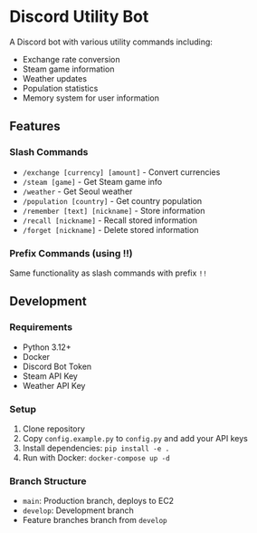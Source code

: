 # Discord Utility Bot

A Discord bot with various utility commands including:
- Exchange rate conversion
- Steam game information
- Weather updates
- Population statistics
- Memory system for user information

## Features

### Slash Commands
- `/exchange [currency] [amount]` - Convert currencies
- `/steam [game]` - Get Steam game info
- `/weather` - Get Seoul weather
- `/population [country]` - Get country population
- `/remember [text] [nickname]` - Store information
- `/recall [nickname]` - Recall stored information
- `/forget [nickname]` - Delete stored information

### Prefix Commands (using !!)
Same functionality as slash commands with prefix `!!`

## Development

### Requirements
- Python 3.12+
- Docker
- Discord Bot Token
- Steam API Key
- Weather API Key

### Setup
1. Clone repository
2. Copy `config.example.py` to `config.py` and add your API keys
3. Install dependencies: `pip install -e .`
4. Run with Docker: `docker-compose up -d`

### Branch Structure
- `main`: Production branch, deploys to EC2
- `develop`: Development branch
- Feature branches branch from `develop`
